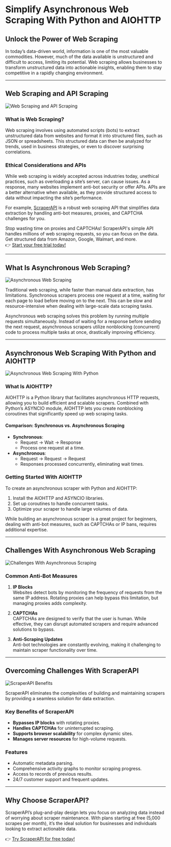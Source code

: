 # Simplify Asynchronous Web Scraping With Python and AIOHTTP

## Unlock the Power of Web Scraping

In today’s data-driven world, information is one of the most valuable commodities. However, much of the data available is unstructured and difficult to access, limiting its potential. Web scraping allows businesses to transform unstructured data into actionable insights, enabling them to stay competitive in a rapidly changing environment.

---

## Web Scraping and API Scraping

![Web Scraping and API Scraping](https://scrapingrobot.com/wp-content/uploads/2022/12/business-partners-multiracial-diverse-company-coworkers-colleagues-office-indian-man-african.jpg)

### What is Web Scraping?

Web scraping involves using automated scripts (bots) to extract unstructured data from websites and format it into structured files, such as JSON or spreadsheets. This structured data can then be analyzed for trends, used in business strategies, or even to discover surprising correlations.

### Ethical Considerations and APIs

While web scraping is widely accepted across industries today, unethical practices, such as overloading a site’s server, can cause issues. As a response, many websites implement anti-bot security or offer APIs. APIs are a better alternative when available, as they provide structured access to data without impacting the site’s performance.

For example, [ScraperAPI](https://bit.ly/Scraperapi) is a robust web scraping API that simplifies data extraction by handling anti-bot measures, proxies, and CAPTCHA challenges for you.

Stop wasting time on proxies and CAPTCHAs! ScraperAPI's simple API handles millions of web scraping requests, so you can focus on the data. Get structured data from Amazon, Google, Walmart, and more.  
👉 [Start your free trial today!](https://bit.ly/Scraperapi)

---

## What Is Asynchronous Web Scraping?

![Asynchronous Web Scraping](https://scrapingrobot.com/wp-content/uploads/2022/12/businesswoman-looking-monitor-surprise.jpg)

Traditional web scraping, while faster than manual data extraction, has limitations. Synchronous scrapers process one request at a time, waiting for each page to load before moving on to the next. This can be slow and resource-intensive when dealing with large-scale data scraping tasks.

Asynchronous web scraping solves this problem by running multiple requests simultaneously. Instead of waiting for a response before sending the next request, asynchronous scrapers utilize nonblocking (concurrent) code to process multiple tasks at once, drastically improving efficiency.

---

## Asynchronous Web Scraping With Python and AIOHTTP

![Asynchronous Web Scraping With Python](https://scrapingrobot.com/wp-content/uploads/2022/12/business-person-using-laptop-computer-luxury-hotel-lobby-candid-view.jpg)

### What Is AIOHTTP?

AIOHTTP is a Python library that facilitates asynchronous HTTP requests, allowing you to build efficient and scalable scrapers. Combined with Python’s ASYNCIO module, AIOHTTP lets you create nonblocking coroutines that significantly speed up web scraping tasks.

#### Comparison: Synchronous vs. Asynchronous Scraping

- **Synchronous**:  
  - Request → Wait → Response  
  - Process one request at a time.
- **Asynchronous**:  
  - Request → Request → Request  
  - Responses processed concurrently, eliminating wait times.

### Getting Started With AIOHTTP

To create an asynchronous scraper with Python and AIOHTTP:

1. Install the AIOHTTP and ASYNCIO libraries.
2. Set up coroutines to handle concurrent tasks.
3. Optimize your scraper to handle large volumes of data.

While building an asynchronous scraper is a great project for beginners, dealing with anti-bot measures, such as CAPTCHAs or IP bans, requires additional expertise.

---

## Challenges With Asynchronous Web Scraping

![Challenges With Asynchronous Scraping](https://scrapingrobot.com/wp-content/uploads/2022/12/businessman-working-laptop.jpg)

### Common Anti-Bot Measures

1. **IP Blocks**  
   Websites detect bots by monitoring the frequency of requests from the same IP address. Rotating proxies can help bypass this limitation, but managing proxies adds complexity.
   
2. **CAPTCHAs**  
   CAPTCHAs are designed to verify that the user is human. While effective, they can disrupt automated scrapers and require advanced solutions to bypass.

3. **Anti-Scraping Updates**  
   Anti-bot technologies are constantly evolving, making it challenging to maintain scraper functionality over time.

---

## Overcoming Challenges With ScraperAPI

![ScraperAPI Benefits](https://scrapingrobot.com/wp-content/uploads/2022/12/portrait-freelance-web-designer-drinking-coffee-workplace-holding-stylus-lightly-tanned-lady-black-shirt-using-tablet-her-office-sitting-front-computer.jpg)

ScraperAPI eliminates the complexities of building and maintaining scrapers by providing a seamless solution for data extraction.

### Key Benefits of ScraperAPI

- **Bypasses IP blocks** with rotating proxies.
- **Handles CAPTCHAs** for uninterrupted scraping.
- **Supports browser scalability** for complex dynamic sites.
- **Manages server resources** for high-volume requests.

### Features

- Automatic metadata parsing.
- Comprehensive activity graphs to monitor scraping progress.
- Access to records of previous results.
- 24/7 customer support and frequent updates.

---

## Why Choose ScraperAPI?

ScraperAPI’s plug-and-play design lets you focus on analyzing data instead of worrying about scraper maintenance. With plans starting at free (5,000 scrapes per month), it’s the ideal solution for businesses and individuals looking to extract actionable data.

👉 [Try ScraperAPI for free today!](https://bit.ly/Scraperapi)
